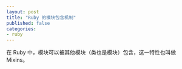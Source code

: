 ```yaml
---
layout: post
title: "Ruby 的模块包含机制"
published: false
categories:
- ruby
---
```


在 Ruby 中，模块可以被其他模块（类也是模块）包含，这一特性也叫做 Mixins。

